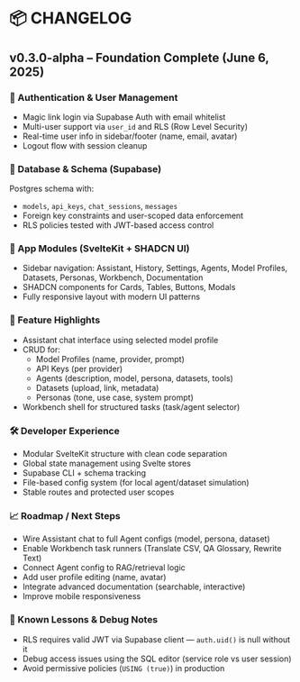 # 📦 CHANGELOG

## v0.3.0-alpha – Foundation Complete (June 6, 2025)

### 🔐 Authentication & User Management

- Magic link login via Supabase Auth with email whitelist
- Multi-user support via `user_id` and RLS (Row Level Security)
- Real-time user info in sidebar/footer (name, email, avatar)
- Logout flow with session cleanup

### 🧠 Database & Schema (Supabase)

Postgres schema with:

- `models`, `api_keys`, `chat_sessions`, `messages`
- Foreign key constraints and user-scoped data enforcement
- RLS policies tested with JWT-based access control

### 🧩 App Modules (SvelteKit + SHADCN UI)

- Sidebar navigation: Assistant, History, Settings, Agents, Model Profiles, Datasets, Personas, Workbench, Documentation
- SHADCN components for Cards, Tables, Buttons, Modals
- Fully responsive layout with modern UI patterns

### 🔧 Feature Highlights

- Assistant chat interface using selected model profile
- CRUD for:
  - Model Profiles (name, provider, prompt)
  - API Keys (per provider)
  - Agents (description, model, persona, datasets, tools)
  - Datasets (upload, link, metadata)
  - Personas (tone, use case, system prompt)
- Workbench shell for structured tasks (task/agent selector)

### 🛠 Developer Experience

- Modular SvelteKit structure with clean code separation
- Global state management using Svelte stores
- Supabase CLI + schema tracking
- File-based config system (for local agent/dataset simulation)
- Stable routes and protected user scopes

### 📈 Roadmap / Next Steps

- Wire Assistant chat to full Agent configs (model, persona, dataset)
- Enable Workbench task runners (Translate CSV, QA Glossary, Rewrite Text)
- Connect Agent config to RAG/retrieval logic
- Add user profile editing (name, avatar)
- Integrate advanced documentation (searchable, interactive)
- Improve mobile responsiveness

### 🧪 Known Lessons & Debug Notes

- RLS requires valid JWT via Supabase client — `auth.uid()` is null without it
- Debug access issues using the SQL editor (service role vs user session)
- Avoid permissive policies (`USING (true)`) in production
